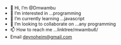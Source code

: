 - 👋 Hi, I’m @Dmwambu
- 👀 I’m interested in ...programming
- 🌱 I’m currently learning ...javascript
- 💞️ I’m looking to collaborate on ...any programming
- 📫 How to reach me ...linktree/mwambu6/
-    Email deynoheim@gmail.com
<!---
Dmwambu/Dmwambu is a ✨ special ✨ repository because its `README.md` (this file) appears on your GitHub profile.
You can click the Preview link to take a look at your changes.
--->
